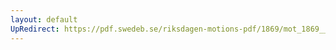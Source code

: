 ```yaml
---
layout: default
UpRedirect: https://pdf.swedeb.se/riksdagen-motions-pdf/1869/mot_1869__ak__00143.pdf
---
```

